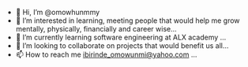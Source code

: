 - 👋 Hi, I’m @omowhunmmy
- 👀 I’m interested in learning, meeting people that would help me grow mentally, physically, financially and career wise...
- 🌱 I’m currently learning software engineering at ALX academy ...
- 💞️ I’m looking to collaborate on projects that would benefit us all...
- 📫 How to reach me ibirinde_omowunmi@yahoo.com ...

<!---
omowhunmmy/omowhunmmy is a ✨ special ✨ repository because its `README.md` (this file) appears on your GitHub profile.
You can click the Preview link to take a look at your changes.
--->
